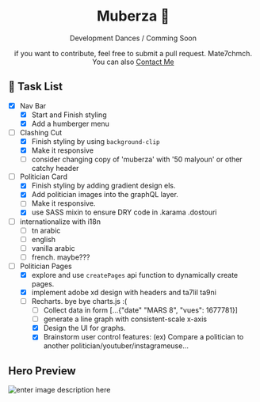 
<p align="center">
  <!--<a href="https://www.gatsbyjs.com">
    <img alt="Gatsby" src="https://www.gatsbyjs.com/Gatsby-Monogram.svg" width="60" />
  </a>-->
</p>
<h1 align="center">
   Muberza 💢
</h1>
<p align= "center">Development Dances / Comming Soon </p>
<p align = "center">if you want to contribute, feel free to submit a pull request. Mate7chmch. You can also <a href="mailto:adamtrabelsi203@gmail.com?subject=Muberza"> Contact Me </a></p>



## 🔨 Task List 
- [x] Nav Bar
  - [x] Start and Finish styling 
  - [x] Add a humberger menu
- [ ] Clashing Cut 
  - [x] Finish styling by using `background-clip`
  - [x] Make it responsive
  - [ ] consider changing copy of 'muberza' with '50 malyoun' or other catchy header
- [ ] Politician Card
  - [x] Finish styling by adding gradient design els.
  - [x] Add politician images into the graphQL layer.
  - [ ] Make it responsive.
  - [x] use SASS mixin to ensure DRY code in .karama .dostouri  
- [ ] internationalize with i18n
  - [ ] tn arabic
  - [ ] english
  - [ ] vanilla arabic
  - [ ] french. maybe??? 
- [ ] Politician Pages
  - [x] explore and use `createPages` api function to dynamically create pages.
  - [x] implement adobe xd design with headers and ta7lil ta9ni
  - [ ] Recharts. bye bye charts.js :(
    - [ ] Collect data in form [...{"date" "MARS 8", "vues": 1677781}]
    - [ ] generate a line graph with consistent-scale x-axis
    - [x] Design the UI for graphs.
    - [x] Brainstorm user control features: (ex) Compare a politician to another politician/youtuber/instagrameuse...  

## Hero Preview 
![enter image description here](https://i.imgur.com/RN8k8Vp.png)
